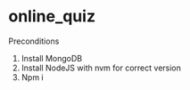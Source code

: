 # online_quiz

Preconditions
1) Install MongoDB
2) Install NodeJS with nvm for correct version
3) Npm i
